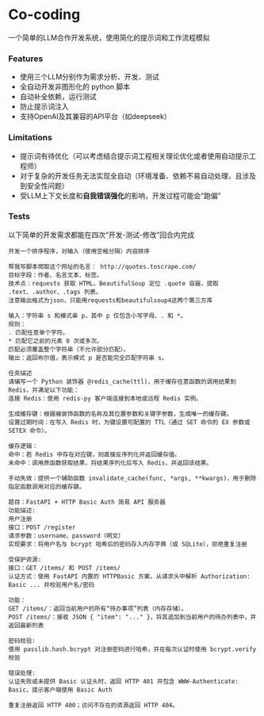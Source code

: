 # Co-coding
一个简单的LLM合作开发系统，使用简化的提示词和工作流程模拟
### Features
- 使用三个LLM分别作为需求分析、开发、测试
- 全自动开发非图形化的 python 脚本
- 自动补全依赖，运行测试
- 防止提示词注入
- 支持OpenAI及其兼容的API平台（如deepseek）
### Limitations
- 提示词有待优化（可以考虑结合提示词工程相关理论优化或者使用自动提示工程师）
- 对于复杂的开发任务无法实现全自动（环境准备、依赖不易自动处理，且涉及到安全性问题）
- 受LLM上下文长度和**自我错误强化**的影响，开发过程可能会“跑偏”
### Tests
以下简单的开发需求都能在四次“开发-测试-修改”回合内完成
```
开发一个排序程序，对输入（使用空格分隔）内容排序
```
```
帮我写脚本爬取这个网址的名言： http://quotes.toscrape.com/
目标字段：作者、名言文本、标签。
技术点：requests 获取 HTML，BeautifulSoup 定位 .quote 容器，提取 .text、.author、.tags 列表。
注意输出格式为json，只能用requests和beautifulsoup4这两个第三方库
```
```
输入：字符串 s 和模式串 p，其中 p 仅包含小写字母、. 和 *。
规则：
. 匹配任意单个字符。
* 匹配它之前的元素 0 次或多次。
匹配必须覆盖整个字符串（不允许部分匹配）。 
输出：返回布尔值，表示模式 p 是否能完全匹配字符串 s。
```
```
任务描述
请编写一个 Python 装饰器 @redis_cache(ttl)，用于缓存任意函数的调用结果到 Redis，并满足以下功能：
连接 Redis：使用 redis-py 客户端连接到本地或远程 Redis 实例。

生成缓存键：根据被装饰函数的名称及其位置参数和关键字参数，生成唯一的缓存键。
设置过期时间：在写入 Redis 时，为键设置可配置的 TTL（通过 SET 命令的 EX 参数或 SETEX 命令）。

缓存逻辑：
命中：若 Redis 中存在对应键，则直接反序列化并返回缓存值。
未命中：调用原函数获取结果，将结果序列化后写入 Redis，并返回该结果。

手动失效：提供一个辅助函数 invalidate_cache(func, *args, **kwargs)，用于删除指定函数调用对应的缓存键。
```
```
题目：FastAPI + HTTP Basic Auth 简易 API 服务器
功能描述:
用户注册
接口：POST /register
请求参数：username、password（明文）
实现要求：将用户名与 bcrypt 哈希后的密码存入内存字典（或 SQLite），拒绝重复注册

受保护资源:
接口：GET /items/ 和 POST /items/
认证方式：使用 FastAPI 内置的 HTTPBasic 方案，从请求头中解析 Authorization: Basic ... 并校验用户名/密码

功能：
GET /items/：返回当前用户的所有“待办事项”列表（内存存储）。
POST /items/：接收 JSON { "item": "..." }，将其追加到当前用户的待办列表中，并返回最新列表

密码校验:
使用 passlib.hash.bcrypt 对注册密码进行哈希，并在每次认证时使用 bcrypt.verify 校验

错误处理:
认证失败或未提供 Basic 认证头时，返回 HTTP 401 并包含 WWW-Authenticate: Basic，提示客户端使用 Basic Auth

重复注册返回 HTTP 400；访问不存在的资源返回 HTTP 404。
```
